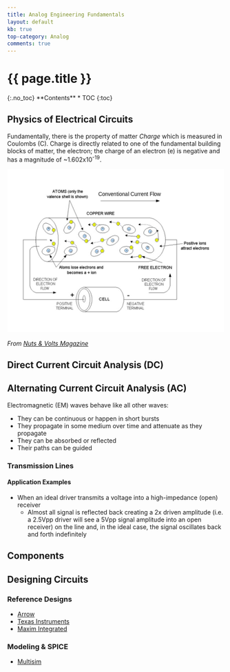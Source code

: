 ```yaml
---
title: Analog Engineering Fundamentals
layout: default
kb: true
top-category: Analog
comments: true
---
```


<h1>{{ page.title }}</h1>
{:.no_toc}
**Contents**
* TOC
{:toc}

## Physics of Electrical Circuits

Fundamentally, there is the property of matter _Charge_ which is measured in Coulombs (C). Charge is directly related to one of the fundamental building blocks of matter, the electron; the charge of an electron (e) is negative and has a magnitude of ~1.602x10<sup>-19</sup>.

![Electron Flow](electron_flow.png)

_From [Nuts & Volts Magazine](https://www.google.com/url?sa=i&rct=j&q=&esrc=s&source=images&cd=&cad=rja&uact=8&ved=0ahUKEwjGm8OL3oHWAhWlx4MKHfokAV4QjhwIBQ&url=http%3A%2F%2Fwww.nutsvolts.com%2Fmagazine%2Farticle%2Fwhich-way-does-current-really-flow&psig=AFQjCNEM48przwI2nCUNyFzAsc-yPaqLLw&ust=1504277839609821)_

## Direct Current Circuit Analysis (DC)

## Alternating Current Circuit Analysis (AC)

Electromagnetic (EM) waves behave like all other waves:
* They can be continuous or happen in short bursts
* They propagate in some medium over time and attenuate as they propagate
* They can be absorbed or reflected
* Their paths can be guided

### Transmission Lines

#### Application Examples

* When an ideal driver transmits a voltage into a high-impedance (open) receiver
    - Almost all signal is reflected back creating a 2x driven amplitude (i.e. a 2.5Vpp driver will see a 5Vpp signal amplitude into an open receiver) on the line and, in the ideal case, the signal oscillates back and forth indefinitely

## Components

## Designing Circuits

### Reference Designs

* [Arrow](https://www.arrow.com/en/reference-designs)
* [Texas Instruments](http://www.ti.com/guidedsupport/docs/categoryhome.tsp?categoryId=515)
* [Maxim Integrated](https://www.maximintegrated.com/en/design/overview.html)

### Modeling & SPICE

* [Multisim](https://www.multisim.com/)
